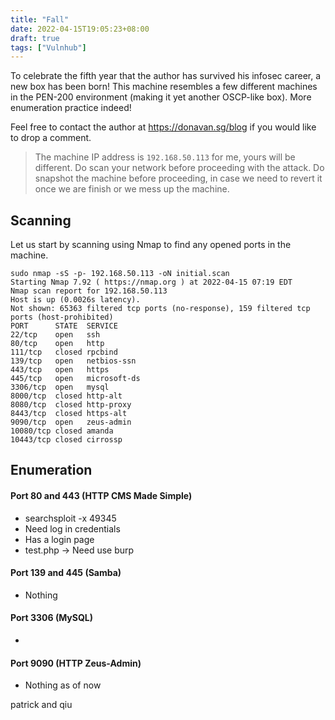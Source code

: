 ```yaml
---
title: "Fall"
date: 2022-04-15T19:05:23+08:00
draft: true
tags: ["Vulnhub"]
---
```


To celebrate the fifth year that the author has survived his infosec career, a new box has been born! This machine resembles a few different machines in the PEN-200 environment (making it yet another OSCP-like box). More enumeration practice indeed!

Feel free to contact the author at https://donavan.sg/blog if you would like to drop a comment.

> The machine IP address is `192.168.50.113` for me, yours will be different. Do scan your network before proceeding with the attack. Do snapshot the machine before proceeding, in case we need to revert it once we are finish or we mess up the machine.

## Scanning 

Let us start by scanning using Nmap to find any opened ports in the machine.

```
sudo nmap -sS -p- 192.168.50.113 -oN initial.scan
Starting Nmap 7.92 ( https://nmap.org ) at 2022-04-15 07:19 EDT
Nmap scan report for 192.168.50.113
Host is up (0.0026s latency).
Not shown: 65363 filtered tcp ports (no-response), 159 filtered tcp ports (host-prohibited)
PORT      STATE  SERVICE
22/tcp    open   ssh
80/tcp    open   http
111/tcp   closed rpcbind
139/tcp   open   netbios-ssn
443/tcp   open   https
445/tcp   open   microsoft-ds
3306/tcp  open   mysql
8000/tcp  closed http-alt
8080/tcp  closed http-proxy
8443/tcp  closed https-alt
9090/tcp  open   zeus-admin
10080/tcp closed amanda
10443/tcp closed cirrossp
```

## Enumeration 

#### Port 80 and 443 (HTTP CMS Made Simple) 

- searchsploit -x 49345
- Need log in credentials
- Has a login page 
- test.php -> Need use burp  

#### Port 139 and 445 (Samba) 

- Nothing

#### Port 3306 (MySQL)

-  

#### Port 9090 (HTTP Zeus-Admin)

- Nothing as of now 


patrick and qiu